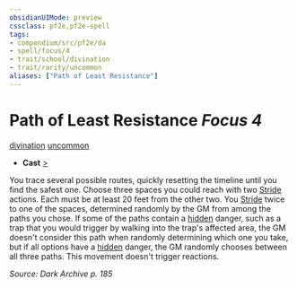 ```yaml
---
obsidianUIMode: preview
cssclass: pf2e,pf2e-spell
tags:
- compendium/src/pf2e/da
- spell/focus/4
- trait/school/divination
- trait/rarity/uncommon
aliases: ["Path of Least Resistance"]
---
```

# Path of Least Resistance *Focus 4*   
[divination](divination.md)  [uncommon](uncommon.md)  

- **Cast** [>](chapter-9-playing-the-game.md#Actions "Single Action") 

You trace several possible routes, quickly resetting the timeline until you find the safest one. Choose three spaces you could reach with two [Stride](stride.md) actions. Each must be at least 20 feet from the other two. You [Stride](stride.md) twice to one of the spaces, determined randomly by the GM from among the paths you chose. If some of the paths contain a [hidden](conditions.md#Hidden) danger, such as a trap that you would trigger by walking into the trap's affected area, the GM doesn't consider this path when randomly determining which one you take, but if all options have a [hidden](conditions.md#Hidden) danger, the GM randomly chooses between all three paths. This movement doesn't trigger reactions.

*Source: Dark Archive p. 185*